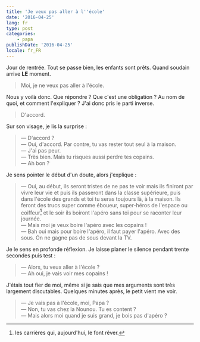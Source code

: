 ```yaml
---
title: 'Je veux pas aller à l''école'
date: '2016-04-25'
lang: fr
type: post
categories:
    - papa
publishDate: '2016-04-25'
locale: fr_FR
---
```


Jour de rentrée. Tout se passe bien, les enfants sont prêts. Quand soudain arrive **LE** moment.

> Moi, je ne veux pas aller à l'école.

<!-- more -->

Nous y voilà donc. Que répondre ? Que c'est une obligation ? Au nom de quoi, et comment l'expliquer ? J'ai donc pris le parti inverse.

> D'accord.

Sur son visage, je lis la surprise :

> — D'accord ?  
> — Oui, d'accord. Par contre, tu vas rester tout seul à la maison.  
> — J'ai pas peur.  
> — Très bien. Mais tu risques aussi perdre tes copains.  
> — Ah bon ?

Je sens pointer le début d'un doute, alors j'explique :

> — Oui, au début, ils seront tristes de ne pas te voir mais ils finiront par vivre leur vie et puis ils passeront dans la classe supérieure, puis dans l'école des grands et toi tu seras toujours là, à la maison. Ils feront des trucs super comme éboueur, super-héros de l'espace ou coiffeur[^1] et le soir ils boiront l'apéro sans toi pour se raconter leur journée.  
> — Mais moi je veux boire l'apéro avec les copains !  
> — Bah oui mais pour boire l'apéro, il faut payer l'apéro. Avec des sous. On ne gagne pas de sous devant la TV.

Je le sens en profonde réflexion. Je laisse planer le silence pendant trente secondes puis test :

> — Alors, tu veux aller à l'école ?  
> — Ah oui, je vais voir mes copains !

J'étais tout fier de moi, même si je sais que mes arguments sont très largement discutables. Quelques minutes après, le petit vient me voir.

> — Je vais pas à l'école, moi, Papa ?  
> — Non, tu vas chez la Nounou. Tu es content ?  
> — Mais alors moi quand je suis grand, je bois pas d'apéro ?

[^1]: les carrières qui, aujourd'hui, le font rêver.
